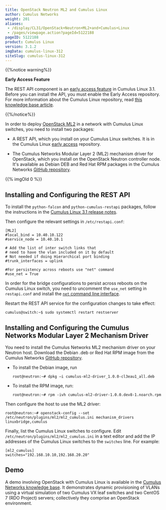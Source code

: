 ```yaml
---
title: OpenStack Neutron ML2 and Cumulus Linux
author: Cumulus Networks
weight: 201
aliases:
 - /display/CL31/OpenStack+Neutron+ML2+and+Cumulus+Linux
 - /pages/viewpage.action?pageId=5122188
pageID: 5122188
product: Cumulus Linux
version: 3.1.2
imgData: cumulus-linux-312
siteSlug: cumulus-linux-312
---
```

{{%notice warning%}}

**Early Access Feature**

The REST API component is an [early access
feature](https://support.cumulusnetworks.com/hc/en-us/articles/202933878)
in Cumulus Linux 3.1. Before you can install the API, you must enable
the Early Access repository. For more information about the Cumulus
Linux repository, read [this knowledge base
article](https://support.cumulusnetworks.com/hc/en-us/articles/217422127).

{{%/notice%}}

In order to deploy [OpenStack
ML2](https://wiki.openstack.org/wiki/Neutron/ML2) in a network with
Cumulus Linux switches, you need to install two packages:

  - A REST API, which you install on your Cumulus Linux switches. It is
    in the Cumulus Linux [early
    access](https://support.cumulusnetworks.com/hc/en-us/articles/202933878)
    repository.

  - The Cumulus Networks Modular Layer 2 (ML2) mechanism driver for
    OpenStack, which you install on the OpenStack Neutron controller
    node. It's available as Debian DEB and Red Hat RPM packages in the
    Cumulus Networks [GitHub
    repository](https://github.com/CumulusNetworks/cumulus-ml2/tree/master/images).

{{% imgOld 0 %}}

## <span>Installing and Configuring the REST API</span>

To install the `python-falcon` and `python-cumulus-restapi` packages,
follow the instructions in the [Cumulus Linux 3.1 release
notes](https://support.cumulusnetworks.com/hc/en-us/articles/224473608#ea).

Then configure the relevant settings in `/etc/restapi.conf`:

    [ML2]
    #local_bind = 10.40.10.122
    #service_node = 10.40.10.1
     
    # Add the list of inter switch links that
    # need to have the vlan included on it by default
    # Not needed if doing Hierarchical port binding
    #trunk_interfaces = uplink 
     
    #For persistency across reboots use "net" command
    #use_net = True

In order for the bridge configurations to persist across reboots on the
Cumulus Linux switch, you need to uncomment the `use_net` setting in
`restapi.conf` and install the [`net` command line
interface](/version/cumulus-linux-312/Configuring_and_Managing_Network_Interfaces/Network_Command_Line_Utility).

Restart the REST API service for the configuration changes to take
effect:

    cumulus@switch:~$ sudo systemctl restart restserver

## <span>Installing and Configuring the Cumulus Networks Modular Layer 2 Mechanism Driver</span>

You need to install the Cumulus Networks ML2 mechanism driver on your
Neutron host. Download the Debian .deb or Red Hat RPM image from the
Cumulus Networks [GitHub
repository](https://github.com/CumulusNetworks/cumulus-ml2/tree/master/images).

  - To install the Debian image, run
    
        root@neutron:~# dpkg –i cumulus-ml2-driver_1.0.0-cl3eau1_all.deb

  - To install the RPM image, run:
    
        root@neutron:~# rpm -ivh cumulus-ml2-driver-1.0.0.dev8-1.noarch.rpm

Then configure the host to use the ML2 driver:

    root@neutron:~# openstack-config --set /etc/neutron/plugins/ml2/ml2_cumulus.ini mechanism_drivers linuxbridge,cumulus

Finally, list the Cumulus Linux switches to configure. Edit
`/etc/neutron/plugins/ml2/ml2_cumulus.ini` in a text editor and add the
IP addresses of the Cumulus Linux switches to the `switches` line. For
example:

    [ml2_cumulus]
    switches="192.168.10.10,192.168.20.20"

## <span>Demo</span>

A demo involving OpenStack with Cumulus Linux is available in the
[Cumulus Networks knowledge
base](https://support.cumulusnetworks.com/hc/en-us/articles/226174767).
It demonstrates dynamic provisioning of VLANs using a virtual simulation
of two Cumulus VX leaf switches and two CentOS 7 (RDO Project) servers;
collectively they comprise an OpenStack environment.

<article id="html-search-results" class="ht-content" style="display: none;">

</article>

<footer id="ht-footer">

</footer>
